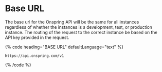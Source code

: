 # Base URL

The base url for the Onspring API will be the same for all instances regardless of whether the instances is a development, test, or production instance. The routing of the request to the correct instance be based on the API key provided in the request.

{% code heading="BASE URL" defaultLanguage="text" %}

```text
https://api.onspring.com/v1
```

{% /code %}
